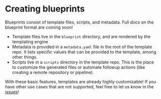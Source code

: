 # Creating blueprints
Blueprints consist of template files, scripts, and metadata. Full docs on the blueprint format are coming soon!

* Template files live in the `blueprint` directory, and are rendered by the templating engine
* Metadata is provided in a `metadata.yaml` file in the root of the template repo. It lists specific values that can be provided to the template, among other things.
* Scripts live in a `scripts` directory in the template repo. This is the place to customize the generated files or automate followup actions (like creating a remote repository or pipeline).

With these basic features, templates are already highly customizable! If you have other use cases that are not supported, feel free to let us know in the [issues](https://github.com/jamf/express/issues)!